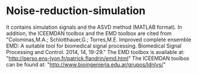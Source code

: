# Noise-reduction-simulation
It contains simulation signals and the ASVD method (MATLAB format).
In addition, the ICEEMDAN toolbox and the EMD toolbox are cited from "Colominas,M.A.; Schlotthauer,G.; Torres,M.E. Improved complete ensemble EMD: A suitable tool for biomedical signal processing. Biomedical Signal Processing and Control. 2014, 14, 19-29."
The EMD toolbox is available at: "http://perso.ens-lyon.fr/patrick.flandrin/emd.html"
The ICEEMDAN toolbox can be found at: "http://www.bioingenieria.edu.ar/grupos/ldnlys/"
